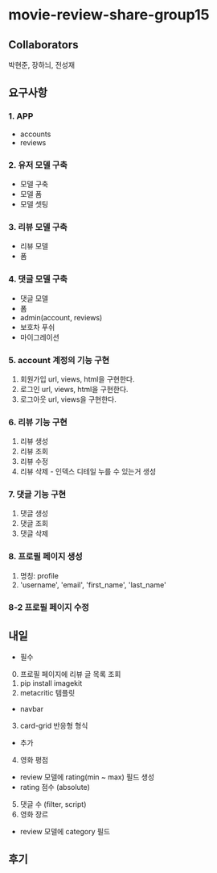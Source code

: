 # movie-review-share-group15

## Collaborators

박현준, 장하늬, 전성재

## 요구사항

### 1. APP
- accounts
- reviews

### 2. 유저 모델 구축
- 모델 구축
- 모델 폼
- 모델 셋팅

### 3. 리뷰 모델 구축
- 리뷰 모델
- 폼

### 4. 댓글 모델 구축
- 댓글 모델
- 폼
- admin(account, reviews)
- 보호차 푸쉬
- 마이그레이션

### 5. account 계정의 기능 구현
1. 회원가입 url, views, html을 구현한다.
2. 로그인 url, views, html을 구현한다.
3. 로그아웃 url, views을 구현한다.


### 6. 리뷰 기능 구현
1. 리뷰 생성
2. 리뷰 조회
3. 리뷰 수정
4. 리뷰 삭제 - 인덱스 디테일 누를 수 있는거 생성

### 7. 댓글 기능 구현
1. 댓글 생성
2. 댓글 조회
3. 댓글 삭제
 
### 8. 프로필 페이지 생성
1. 명칭: profile
2. 'username', 'email', 'first_name', 'last_name'

### 8-2 프로필 페이지 수정

## 내일

- 필수
0. 프로필 페이지에 리뷰 글 목록 조회
1. pip install imagekit
2. metacritic 템플릿
  - navbar
3. card-grid 반응형 형식

- 추가
4. 영화 평점
  - review 모델에 rating(min ~ max) 필드 생성
  - rating 점수 (absolute)
5. 댓글 수 (filter, script)
6. 영화 장르
  - review 모델에 category 필드

## 후기
